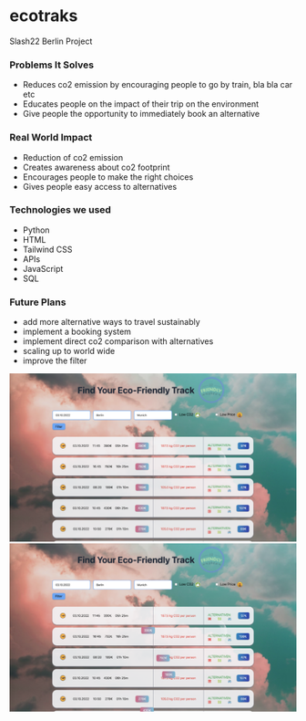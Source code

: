 # ecotraks
Slash22 Berlin Project

### Problems It Solves
- Reduces co2 emission by encouraging people to go by train, bla bla car etc
-  Educates people on the impact of their trip on the environment
- Give people the opportunity to immediately book an alternative

### Real World Impact
- Reduction of co2 emission
- Creates awareness about co2 footprint
- Encourages people to make the right choices
- Gives people easy access to alternatives

### Technologies we used
- Python
- HTML
- Tailwind CSS
- APIs
- JavaScript
- SQL

### Future Plans
- add more alternative ways to travel sustainably
- implement a booking system
- implement direct co2 comparison with alternatives
- scaling up to world wide
- improve the filter

![Initial Image](imgs/pic_start.png)
![Second Image](imgs/pic_moved.png)